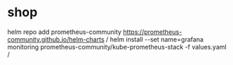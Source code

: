 # shop

helm repo add prometheus-community https://prometheus-community.github.io/helm-charts /
helm install --set name=grafana monitoring prometheus-community/kube-prometheus-stack -f values.yaml /
